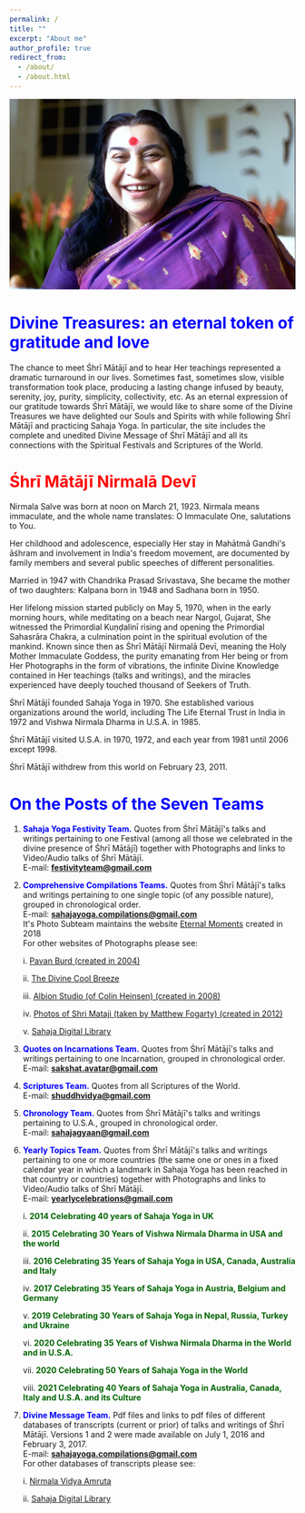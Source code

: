 ```yaml
---
permalink: /
title: ""
excerpt: "About me"
author_profile: true
redirect_from: 
  - /about/
  - /about.html
---
```


![PICTURE 1](/images/HHShriMatajiNirmalDevi.jpg)

**<font color="blue">Divine Treasures: an eternal token of gratitude and love</font>**
======

The chance to meet Śhrī Mātājī and to hear Her teachings represented a dramatic turnaround in our lives. Sometimes fast, sometimes slow, visible transformation took place, producing a lasting change infused by beauty, serenity, joy, purity, simplicity, collectivity, etc. As an eternal expression of our gratitude towards Śhrī Mātājī, we would like to share some of the Divine Treasures we have delighted our Souls and Spirits with while following Śhrī Mātājī and practicing Sahaja Yoga. In particular, the site includes the complete and unedited Divine Message of Śhrī Mātājī and all its connections with the Spiritual Festivals and Scriptures of the World.


**<font color="red">Śhrī Mātājī Nirmalā Devī</font>**
======

Nirmala Salve was born at noon on March 21, 1923. Nirmala means immaculate, and the whole name translates: O Immaculate One, salutations to You.

Her childhood and adolescence, especially Her stay in Mahātmā Gandhi's āśhram and involvement in India's freedom movement, are documented by family members and several public speeches of different personalities. 

Married in 1947 with Chandrika Prasad Srivastava, She became the mother of two daughters: Kalpana born in 1948 and Sadhana born in 1950. 

Her lifelong mission started publicly on May 5, 1970, when in the early morning hours, while meditating on a beach near Nargol, Gujarat, She witnessed the Primordial Kuṇḍalinī rising and opening the Primordial Sahasrāra Chakra, a culmination point in the spiritual evolution of the mankind. Known since then as Śhrī Mātājī Nirmalā Devī, meaning the Holy Mother Immaculate Goddess, the purity emanating from Her being or from Her Photographs in the form of vibrations, the infinite Divine Knowledge contained in Her teachings (talks and writings), and the miracles experienced have deeply touched thousand of Seekers of Truth. 

Śhrī Mātājī founded Sahaja Yoga in 1970. She established various organizations around the world, including The Life Eternal Trust in India in 1972 and Vishwa Nirmala Dharma in U.S.A. in 1985. 

Śhrī Mātājī visited U.S.A. in 1970, 1972, and each year from 1981 until 2006 except 1998. 

Śhrī Mātājī withdrew from this world on February 23, 2011. 

**<font color="blue">On the Posts of the Seven Teams</font>**
======

1. **<font color="blue">Sahaja Yoga Festivity Team.</font>** Quotes from Śhrī Mātājī's talks and writings pertaining to one Festival (among all those we celebrated in the divine presence of Śhrī Mātājī) together with Photographs and links to Video/Audio talks of Śhrī Mātājī.<br>
E-mail: <b>festivityteam@gmail.com</b>

2. **<font color="blue">Comprehensive Compilations Teams.</font>** Quotes from Śhrī Mātājī's talks and writings pertaining to one single topic (of any possible nature), grouped in chronological order.<br>
E-mail: <b>sahajayoga.compilations@gmail.com</b><br>
It's Photo Subteam maintains the website <a href="https://eternalmoments.smugmug.com/"> Eternal Moments</a> created in 2018<br>
For other websites of Photographs please see:

    i. <a href="https://imageevent.com/sahaja"> Pavan Burd (created in 2004)</a>

    ii. <a href="https://www.divinecoolbreeze.org/PHOTOGRAPHS/"> The Divine Cool Breeze</a>

    iii. <a href="hhttps://www.flickr.com/photos/colinheinsenalbionstudio/albums"> Albion Studio (of Colin Heinsen) (created in 2008)</a>

    iv. <a href="https://www.flickr.com/people/74539343@N05/"> Photos of Shri Mataji (taken by Matthew Fogarty) (created in 2012)</a>

    v. <a href="https://library.sahajaworld.org/photos/"> Sahaja Digital Library</a>

3. **<font color="blue">Quotes on Incarnations Team.</font>** Quotes from Śhrī Mātājī's talks and writings pertaining to one Incarnation, grouped in chronological order.<br> 
E-mail: <b>sakshat.avatar@gmail.com</b>

4. **<font color="blue">Scriptures Team.</font>** Quotes from all Scriptures of the World. 
<br>E-mail: <b>shuddhvidya@gmail.com</b>

5. **<font color="blue">Chronology Team.</font>** Quotes from Śhrī Mātājī's talks and writings pertaining to U.S.A., grouped in chronological order. 
<br>E-mail: <b>sahajagyaan@gmail.com</b>

6. **<font color="blue">Yearly Topics Team.</font>** Quotes from Śhrī Mātājī's talks and writings pertaining to one or more countries (the same one or ones in a fixed calendar year in which a landmark in Sahaja Yoga has been reached in that  country or countries) together with Photographs and links to Video/Audio talks of Śhrī Mātājī.<br>
E-mail: <b>yearlycelebrations@gmail.com</b>

    i. **<font color="DarkGreen">2014 Celebrating 40 years of Sahaja Yoga in UK</font>**

    ii. **<font color="DarkGreen">2015 Celebrating 30 Years of Vishwa Nirmala Dharma in USA and the world</font>**

    iii. **<font color="DarkGreen">2016 Celebrating 35 Years of Sahaja Yoga in USA, Canada, Australia and Italy</font>**

    iv. **<font color="DarkGreen">2017 Celebrating 35 Years of Sahaja Yoga in Austria, Belgium and Germany</font>**

    v. **<font color="DarkGreen">2019 Celebrating 30 Years of Sahaja Yoga in Nepal, Russia, Turkey and Ukraine</font>**

    vi. **<font color="DarkGreen">2020 Celebrating 35 Years of Vishwa Nirmala Dharma in the World and in U.S.A.</font>**

    vii. **<font color="DarkGreen">2020 Celebrating 50 Years of Sahaja Yoga in the World</font>**

    viii. **<font color="DarkGreen">2021 Celebrating 40 Years of Sahaja Yoga in Australia, Canada, Italy and U.S.A. and its Culture</font>**


7. **<font color="blue">Divine Message Team.</font>** Pdf files and links to pdf files of different databases of transcripts (current or prior) of talks and writings of Śhrī Mātājī. Versions 1 and 2 were made available on July 1, 2016 and February 3, 2017.<br>
E-mail: <b>sahajayoga.compilations@gmail.com</b><br>
For other databases of transcripts please see:


    i. <a href="https://www.amruta.org/transcripts-and-translations/"> Nirmala Vidya Amruta</a>

    ii. <a href="https://library.sahajaworld.org/"> Sahaja Digital Library</a>